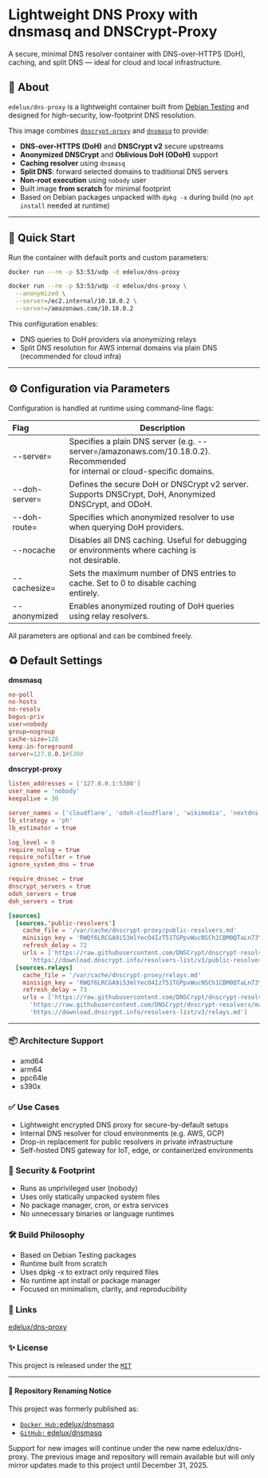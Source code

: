 
# Lightweight DNS Proxy with dnsmasq and DNSCrypt-Proxy

A secure, minimal DNS resolver container with DNS-over-HTTPS (DoH), caching, and split DNS — ideal for cloud and local infrastructure.

## 🐧 About

`edelux/dns-proxy` is a lightweight container built from [Debian Testing](https://www.debian.org/releases/testing/) and designed for high-security, low-footprint DNS resolution.

This image combines [`dnscrypt-proxy`](https://github.com/DNSCrypt/dnscrypt-proxy) and [`dnsmasq`](https://thekelleys.org.uk/dnsmasq/doc.html) to provide:

- **DNS-over-HTTPS (DoH)** and **DNSCrypt v2** secure upstreams
- **Anonymized DNSCrypt** and **Oblivious DoH (ODoH)** support
- **Caching resolver** using `dnsmasq`
- **Split DNS**: forward selected domains to traditional DNS servers
- **Non-root execution** using `nobody` user
- Built image **from scratch** for minimal footprint
- Based on Debian packages unpacked with `dpkg -x` during build (no `apt install` needed at runtime)

---

## 🚀 Quick Start

Run the container with default ports and custom parameters:
```zsh
docker run --rm -p 53:53/udp -d edelux/dns-proxy
```

```zsh
docker run --rm -p 53:53/udp -d edelux/dns-proxy \
  --anonymized \
  --server=/ec2.internal/10.18.0.2 \
  --server=/amazonaws.com/10.18.0.2
```

This configuration enables:

- DNS queries to DoH providers via anonymizing relays
- Split DNS resolution for AWS internal domains via plain DNS (recommended for cloud infra)

---
## ⚙️ Configuration via Parameters
Configuration is handled at runtime using command-line flags:

| Flag | Description |
| :--- | --- |
| --server=     | Specifies a plain DNS server (e.g. --server=/amazonaws.com/10.18.0.2).  Recommended <br>for internal or cloud-specific domains. |
| --doh-server= | Defines the secure DoH or DNSCrypt v2 server. Supports DNSCrypt, DoH, Anonymized <br>DNSCrypt, and ODoH. |
| --doh-route=  | Specifies which anonymized resolver to use when querying DoH providers. |
| --nocache     | Disables all DNS caching. Useful for debugging or environments where caching is <br>not desirable. |
| --cachesize=  | Sets the maximum number of DNS entries to cache. Set to 0 to disable caching <br>entirely. |
| --anonymized  | Enables anonymized routing of DoH queries using relay resolvers. |

All parameters are optional and can be combined freely.

## ♻️ Default Settings

**dmsmasq**
```conf
no-poll
no-hosts
no-resolv
bogus-priv
user=nobody
group=nogroup
cache-size=128
keep-in-foreground
server=127.0.0.1#5300
```

**dnscrypt-proxy**
```toml
listen_addresses = ['127.0.0.1:5300']
user_name = 'nobody'
keepalive = 30

server_names = ['cloudflare', 'odoh-cloudflare', 'wikimedia', 'nextdns', 'libredns', 'fdn', 'comss.one', 'bortzmeyer', 'scaleway-fr', 'anon-cs-berlin', 'anon-cs-ch', 'anon-cs-dc', 'anon-cs-fl']
lb_strategy = 'ph'
lb_estimator = true

log_level = 0
require_nolog = true
require_nofilter = true
ignore_system_dns = true

require_dnssec = true
dnscrypt_servers = true
odoh_servers = true
doh_servers = true

[sources]
  [sources.'public-resolvers']
    cache_file = '/var/cache/dnscrypt-proxy/public-resolvers.md'
    minisign_key = 'RWQf6LRCGA9i53mlYecO4IzT51TGPpvWucNSCh1CBM0QTaLn73Y7GFO3'
    refresh_delay = 72
    urls = ['https://raw.githubusercontent.com/DNSCrypt/dnscrypt-resolvers/master/v3/public-resolvers.md',
      'https://download.dnscrypt.info/resolvers-list/v3/public-resolvers.md']
  [sources.relays]
    cache_file = '/var/cache/dnscrypt-proxy/relays.md'
    minisign_key = 'RWQf6LRCGA9i53mlYecO4IzT51TGPpvWucNSCh1CBM0QTaLn73Y7GFO3'
    refresh_delay = 73
    urls = ['https://raw.githubusercontent.com/DNSCrypt/dnscrypt-resolvers/master/v3/relays.md',
      'https://raw.githubusercontent.com/DNSCrypt/dnscrypt-resolvers/master/v3/relays.md',
      'https://download.dnscrypt.info/resolvers-list/v3/relays.md']
```

---
### 📦 Architecture Support
- amd64
- arm64
- ppc64le
- s390x

### ✅ Use Cases
- Lightweight encrypted DNS proxy for secure-by-default setups
- Internal DNS resolver for cloud environments (e.g. AWS, GCP)
- Drop-in replacement for public resolvers in private infrastructure
- Self-hosted DNS gateway for IoT, edge, or containerized environments

### 🔐 Security & Footprint
- Runs as unprivileged user (nobody)
- Uses only statically unpacked system files
- No package manager, cron, or extra services
- No unnecessary binaries or language runtimes

### 🛠 Build Philosophy
- Based on Debian Testing packages
- Runtime built from scratch
- Uses dpkg -x to extract only required files
- No runtime apt install or package manager
- Focused on minimalism, clarity, and reproducibility

### 📎 Links
[edelux/dns-proxy](https://hub.docker.com/repository/docker/edelux/dns-proxy)

### ✨ License
This project is released under the [`MIT`](https://github.com/edelux/dns-proxy#MIT-1-ov-file)

---
#### 🔁 Repository Renaming Notice
This project was formerly published as:
- [`Docker Hub:`edelux/dnsmasq](https://hub.docker.com/repository/docker/edelux/dnsmasq)
- [`GitHub:` edelux/dnsmasq](https://github.com/edelux/dnsmasq)


Support for new images will continue under the new name edelux/dns-proxy. The previous image and repository will remain available but will only mirror updates made to this project until December 31, 2025.
